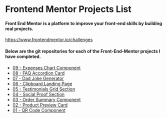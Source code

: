# Frontend Mentor Projects List

#### Front End Mentor is a platform to improve your front-end skills by building real projects.
https://www.frontendmentor.io/challenges

#### Below are the git repositories for each of the Front-End-Mentor projects I have completed.

- <a href="https://github.com/mickcaff/Front-End-Mentor-Challenge-09-Expenses-Chart-Component" target="__blank">09 - Expenses Chart Component</a>
- <a href="https://github.com/mickcaff/Front-End-Mentor-Challenge-08-FAQ-Accordian-Card" target="__blank">08 - FAQ Accordion Card</a>
- <a href="https://github.com/mickcaff/Front-End-Mentor-Challenge-07-Dad-Joke-Generator" target="__blank">07 - Dad Joke Generator</a>
- <a href="https://github.com/mickcaff/Front-End-Mentor-Challenge-06-Clipboard-Landing-Page" target="__blank">06 - Clipboard Landing Page</a>
- <a href="https://github.com/mickcaff/Front-End-Mentor-Challenge-05-Testimonials-Grid-Section" target="__blank">05 - Testimonials Grid Section</a>
- <a href="https://github.com/mickcaff/Front-End-Mentor-Challenge-04-Social-Proof-Section" target="__blank">04 - Social Proof Section</a>
- <a href="https://github.com/mickcaff/Front-End-Mentor-Challenge-03-Order-Summary-Component" target="__blank">03 - Order Summary Component</a>
- <a href="https://github.com/mickcaff/Front-End-Mentor-Challenge-02-Product-Preview-Card" target="__blank">02 - Product Preview Card</a>
- <a href="https://github.com/mickcaff/Front-End-Mentor-Challenge-01-QR-Code-Component" target="__blank">01 - QR Code Component</a>
